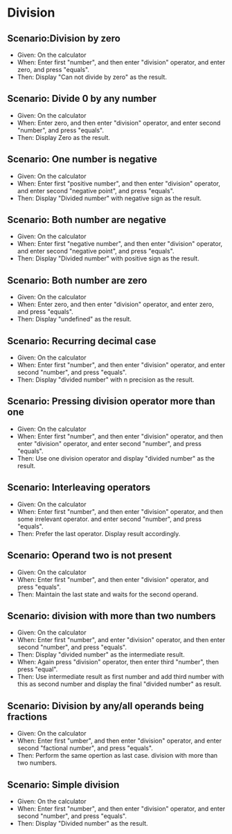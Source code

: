 # Division

## Scenario:Division by zero

- Given: On the calculator
- When: Enter first "number",
  and then enter "division" operator,
  and enter zero,
   and press "equals".
- Then: Display "Can not divide by zero" as the result.

## Scenario: Divide 0 by any number

- Given: On the calculator
- When: Enter zero,
  and then enter "division" operator,
  and enter second "number",
   and press "equals".
- Then: Display Zero as the result.

## Scenario: One number is negative

- Given: On the calculator
- When: Enter first "positive number",
  and then enter "division" operator,
  and enter second "negative point",
   and press "equals".
- Then: Display "Divided number" with negative sign as the result.

## Scenario: Both number are negative

- Given: On the calculator
- When: Enter first "negative number",
  and then enter "division" operator,
  and enter second "negative point",
   and press "equals".
- Then: Display "Divided number" with positive sign as the result.

## Scenario: Both number are zero

- Given: On the calculator
- When: Enter zero,
  and then enter "division" operator,
  and enter zero,
   and press "equals".
- Then: Display "undefined" as the result.

## Scenario: Recurring decimal case

- Given: On the calculator
- When: Enter first "number",
  and then enter "division" operator,
  and enter second "number",
   and press "equals".
- Then: Display "divided number" with n precision as the result.

## Scenario: Pressing division operator more than one

- Given: On the calculator
- When: Enter first "number",
  and then enter "division" operator,
  and then enter "division" operator,
  and enter second "number",
   and press "equals".
- Then: Use one division operator and display "divided number" as the result.

## Scenario: Interleaving operators

- Given: On the calculator
- When: Enter first "number",
  and then enter "division" operator,
  and then some irrelevant operator.
  and enter second "number",
   and press "equals".
- Then: Prefer the last operator.
       Display result accordingly.

## Scenario: Operand two is not present

- Given: On the calculator
- When: Enter first "number",
  and then enter "division" operator,
   and press "equals".
- Then: Maintain the last state and waits for the second operand.

## Scenario: division with more than two numbers

- Given: On the calculator
- When: Enter first "number",
  and enter "division" operator,
  and then enter second "number",
   and press "equals".
- Then: Display "divided number" as the intermediate result.
- When: Again press "division" operator,
         then enter third "number",
         then press "equal".
- Then: Use intermediate result as first number and add third
        number with this as second number and
        display the final "divided number" as result.

## Scenario: Division by any/all operands being fractions

- Given: On the calculator
- When: Enter first "umber",
  and then enter "division" operator,
  and enter second "factional number",
   and press "equals".
- Then: Perform the same opertion as last case.
        division with more than two numbers.

## Scenario: Simple division

- Given: On the calculator
- When: Enter first "number",
  and then enter "division" operator,
  and enter second "number",
   and press "equals".
- Then: Display "Divided number" as the result.
